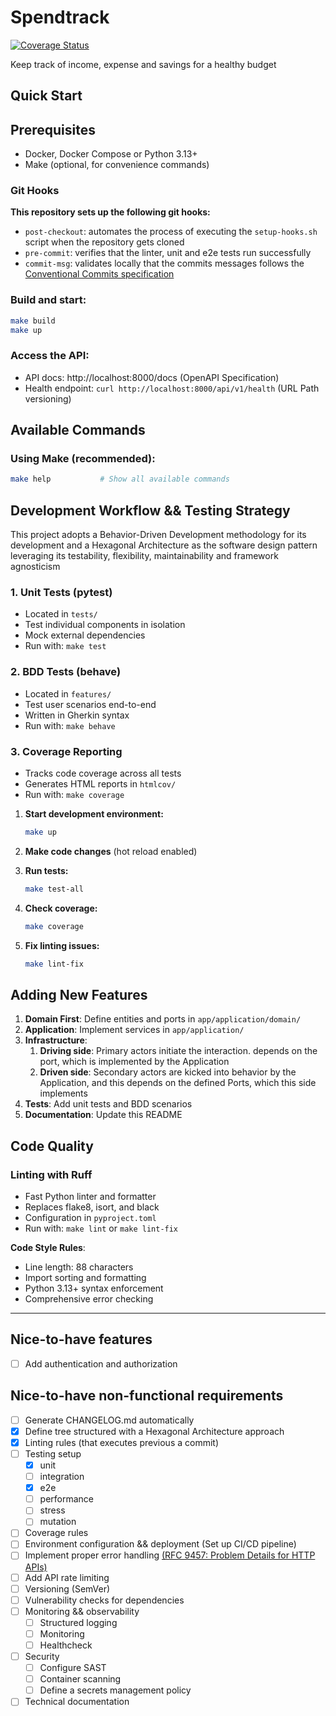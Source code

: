 # Spendtrack

[![Coverage Status](https://coveralls.io/repos/github/eprediger/spendtrack/badge.svg?branch=main)](https://coveralls.io/github/eprediger/spendtrack?branch=main)

Keep track of income, expense and savings for a healthy budget

## Quick Start

## Prerequisites

- Docker, Docker Compose or Python 3.13+
- Make (optional, for convenience commands)

### Git Hooks

**This repository sets up the following git hooks:**

- `post-checkout`: automates the process of executing the `setup-hooks.sh` script when the repository gets cloned
- `pre-commit`: verifies that the linter, unit and e2e tests run successfully
- `commit-msg`: validates locally that the commits messages follows the [Conventional Commits specification](https://www.conventionalcommits.org/en/v1.0.0/)

### **Build and start:**

 ```bash
 make build
 make up
 ```

### **Access the API:**
- API docs: http://localhost:8000/docs (OpenAPI Specification)
- Health endpoint: `curl http://localhost:8000/api/v1/health` (URL Path versioning)

## Available Commands

### Using Make (recommended):
```bash
make help           # Show all available commands
```

## Development Workflow && Testing Strategy

This project adopts a Behavior-Driven Development methodology for its development 
and a Hexagonal Architecture as the software design pattern leveraging its 
testability, flexibility, maintainability and framework agnosticism 

### 1. Unit Tests (pytest)
- Located in `tests/`
- Test individual components in isolation
- Mock external dependencies
- Run with: `make test`

### 2. BDD Tests (behave)
- Located in `features/`
- Test user scenarios end-to-end
- Written in Gherkin syntax
- Run with: `make behave`

### 3. Coverage Reporting
- Tracks code coverage across all tests
- Generates HTML reports in `htmlcov/`
- Run with: `make coverage`

1. **Start development environment:**
   ```bash
   make up
   ```

2. **Make code changes** (hot reload enabled)

3. **Run tests:**
   ```bash
   make test-all
   ```

4. **Check coverage:**
   ```bash
   make coverage
   ```

5. **Fix linting issues:**
   ```bash
   make lint-fix
   ```

## Adding New Features

1. **Domain First**: Define entities and ports in `app/application/domain/`
2. **Application**: Implement services in `app/application/`
3. **Infrastructure**: 
   1. **Driving side**: Primary actors initiate the interaction. depends on the port, which is implemented by the Application
   2. **Driven side**: Secondary actors are kicked into behavior by the Application, and this depends on the defined Ports, which this side implements
4. **Tests**: Add unit tests and BDD scenarios
5. **Documentation**: Update this README

## Code Quality

### Linting with Ruff

- Fast Python linter and formatter
- Replaces flake8, isort, and black
- Configuration in `pyproject.toml`
- Run with: `make lint` or `make lint-fix`

**Code Style Rules**:
- Line length: 88 characters
- Import sorting and formatting
- Python 3.13+ syntax enforcement
- Comprehensive error checking

---

## Nice-to-have features

- [ ] Add authentication and authorization

## Nice-to-have non-functional requirements

- [ ] Generate CHANGELOG.md automatically
- [x] Define tree structured with a Hexagonal Architecture approach
- [x] Linting rules (that executes previous a commit)
- [ ] Testing setup
  - [x] unit
  - [ ] integration
  - [x] e2e
  - [ ] performance
  - [ ] stress
  - [ ] mutation
- [ ] Coverage rules
- [ ] Environment configuration && deployment (Set up CI/CD pipeline)
- [ ] Implement proper error handling [(RFC 9457: Problem Details for HTTP APIs)](https://www.rfc-editor.org/rfc/rfc9457.html#name-the-problem-details-json-ob)
- [ ] Add API rate limiting
- [ ] Versioning (SemVer)
- [ ] Vulnerability checks for dependencies
- [ ] Monitoring && observability
  - [ ] Structured logging 
  - [ ] Monitoring
  - [ ] Healthcheck
- [ ] Security
  - [ ] Configure SAST
  - [ ] Container scanning
  - [ ] Define a secrets management policy
- [ ] Technical documentation
